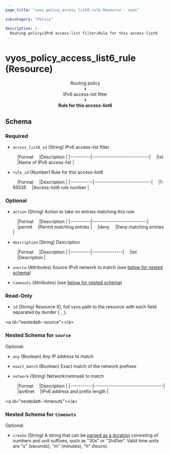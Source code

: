 ```yaml
---
page_title: "vyos_policy_access_list6_rule Resource - vyos"

subcategory: "Policy"

description: |- 
  Routing policy⯯IPv6 access-list filter⯯Rule for this access-list6
---
```


# vyos_policy_access_list6_rule (Resource)
<center>

Routing policy  
⯯  
IPv6 access-list filter  
⯯  
**Rule for this access-list6**


</center>

## Schema

### Required

- `access_list6_id` (String) IPv6 access-list filter

    &emsp;|Format  &emsp;|Description               |
    |----------|----------------------------|
    &emsp;|txt     &emsp;|Name of IPv6 access-list  |
- `rule_id` (Number) Rule for this access-list6

    &emsp;|Format   &emsp;|Description               |
    |-----------|----------------------------|
    &emsp;|1-65535  &emsp;|Access-list6 rule number  |

### Optional

- `action` (String) Action to take on entries matching this rule

    &emsp;|Format  &emsp;|Description              |
    |----------|---------------------------|
    &emsp;|permit  &emsp;|Permit matching entries  |
    &emsp;|deny    &emsp;|Deny matching entries    |
- `description` (String) Description

    &emsp;|Format  &emsp;|Description  |
    |----------|---------------|
    &emsp;|txt     &emsp;|Description  |
- `source` (Attributes) Source IPv6 network to match (see [below for nested schema](#nestedatt--source))
- `timeouts` (Attributes) (see [below for nested schema](#nestedatt--timeouts))

### Read-Only

- `id` (String) Resource ID, full vyos path to the resource with each field separated by dunder (`__`).

&lt;a id=&#34;nestedatt--source&#34;&gt;&lt;/a&gt;
### Nested Schema for `source`

Optional:

- `any` (Boolean) Any IP address to match
- `exact_match` (Boolean) Exact match of the network prefixes
- `network` (String) Network/netmask to match

    &emsp;|Format   &emsp;|Description                     |
    |-----------|----------------------------------|
    &emsp;|ipv6net  &emsp;|IPv6 address and prefix length  |


&lt;a id=&#34;nestedatt--timeouts&#34;&gt;&lt;/a&gt;
### Nested Schema for `timeouts`

Optional:

- `create` (String) A string that can be [parsed as a duration](https://pkg.go.dev/time#ParseDuration) consisting of numbers and unit suffixes, such as &#34;30s&#34; or &#34;2h45m&#34;. Valid time units are &#34;s&#34; (seconds), &#34;m&#34; (minutes), &#34;h&#34; (hours).  
